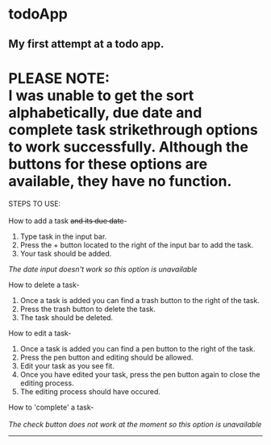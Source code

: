 # todoApp
My first attempt at a todo app.
-------------------------------
PLEASE NOTE: <br> 
I was unable to get the sort alphabetically, due date and complete task strikethrough options to work successfully. 
Although the buttons for these options are available, they have no function.
===============================
STEPS TO USE: <br><br>
How to add a task <s>and its due date</s>-
1. Type task in the input bar.
2. Press the + button located to the right of the input bar to add the task.
3. Your task should be added.

*The date input doesn't work so this option is unavailable*

How to delete a task-
1. Once a task is added you can find a trash button to the right of the task.
2. Press the trash button to delete the task.
3. The task should be deleted.

How to edit a task-
1. Once a task is added you can find a pen button to the right of the task.
2. Press the pen button and editing should be allowed.
3. Edit your task as you see fit.
4. Once you have edited your task, press the pen button again to close the editing process.
5. The editing process should have occured.

How to 'complete' a task- <br><br>
*The check button does not work at the moment so this option is unavailable*
_______________________________
